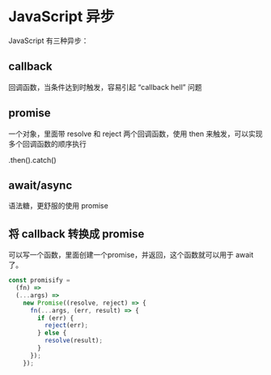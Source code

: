 # JavaScript 异步

JavaScript 有三种异步：

## callback

回调函数，当条件达到时触发，容易引起 “callback hell” 问题

## promise

一个对象，里面带 resolve 和 reject 两个回调函数，使用 then 来触发，可以实现多个回调函数的顺序执行

.then().catch()

## await/async

语法糖，更舒服的使用 promise

## 将 callback 转换成 promise

可以写一个函数，里面创建一个promise，并返回，这个函数就可以用于 await 了。

```javascript
const promisify =
  (fn) =>
  (...args) =>
    new Promise((resolve, reject) => {
      fn(...args, (err, result) => {
        if (err) {
          reject(err);
        } else {
          resolve(result);
        }
      });
    });
```
